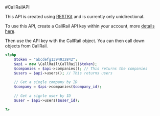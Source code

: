 #CallRailAPI

This API is created using [RESTKit](https://github.com/curiosity26/RESTKit) and is currently only unidirectional.

To use this API, create a CallRail API key within your account, more [details here](http://apidocs.callrail.com/objects/).

Then use the API key with the CallRail object. You can then call down objects from CallRail.

```PHP
<?php
    $token = "abcdefg1394932842";
    $api = new \CallRail\CallRail($token);
    $companies = $api->companies(); // This returns the companies
    $users = $api->users(); // This returns users
    
    // Get a single company by ID
    $company = $api->companies($company_id);
    
    // Get a signle user by ID
    $user = $api->users($user_id);
    
?>
```